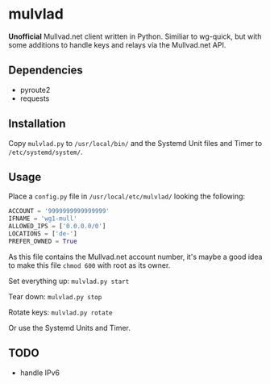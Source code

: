# mulvlad
**Unofficial** Mullvad.net client written in Python. Similiar to wg-quick, but with some additions to handle keys and relays via the Mullvad.net API.

## Dependencies
* pyroute2
* requests

## Installation
Copy `mulvlad.py` to `/usr/local/bin/` and the Systemd Unit files and Timer to `/etc/systemd/system/`.

## Usage
Place a `config.py` file in `/usr/local/etc/mulvlad/` looking the following:
```python
ACCOUNT = '9999999999999999'
IFNAME = 'wg1-mull'
ALLOWED_IPS = ['0.0.0.0/0']
LOCATIONS = ['de-']
PREFER_OWNED = True
```
As this file contains the Mullvad.net account number, it's maybe a good idea to make this file `chmod 600` with root as its owner.

Set everything up:
`mulvlad.py start`

Tear down:
`mulvlad.py stop`

Rotate keys:
`mulvlad.py rotate`

Or use the Systemd Units and Timer.

## TODO
* handle IPv6
